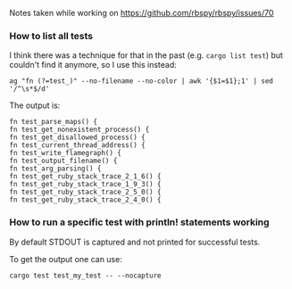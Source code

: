 Notes taken while working on https://github.com/rbspy/rbspy/issues/70

### How to list all tests

I think there was a technique for that in the past (e.g. `cargo list test`) but couldn't find it anymore, so I use this instead:

```
ag "fn (?=test_)" --no-filename --no-color | awk '{$1=$1};1' | sed '/^\s*$/d'
```

The output is:

```
fn test_parse_maps() {
fn test_get_nonexistent_process() {
fn test_get_disallowed_process() {
fn test_current_thread_address() {
fn test_write_flamegraph() {
fn test_output_filename() {
fn test_arg_parsing() {
fn test_get_ruby_stack_trace_2_1_6() {
fn test_get_ruby_stack_trace_1_9_3() {
fn test_get_ruby_stack_trace_2_5_0() {
fn test_get_ruby_stack_trace_2_4_0() {
```

### How to run a specific test with println! statements working

By default STDOUT is captured and not printed for successful tests.

To get the output one can use:

```
cargo test test_my_test -- --nocapture
```